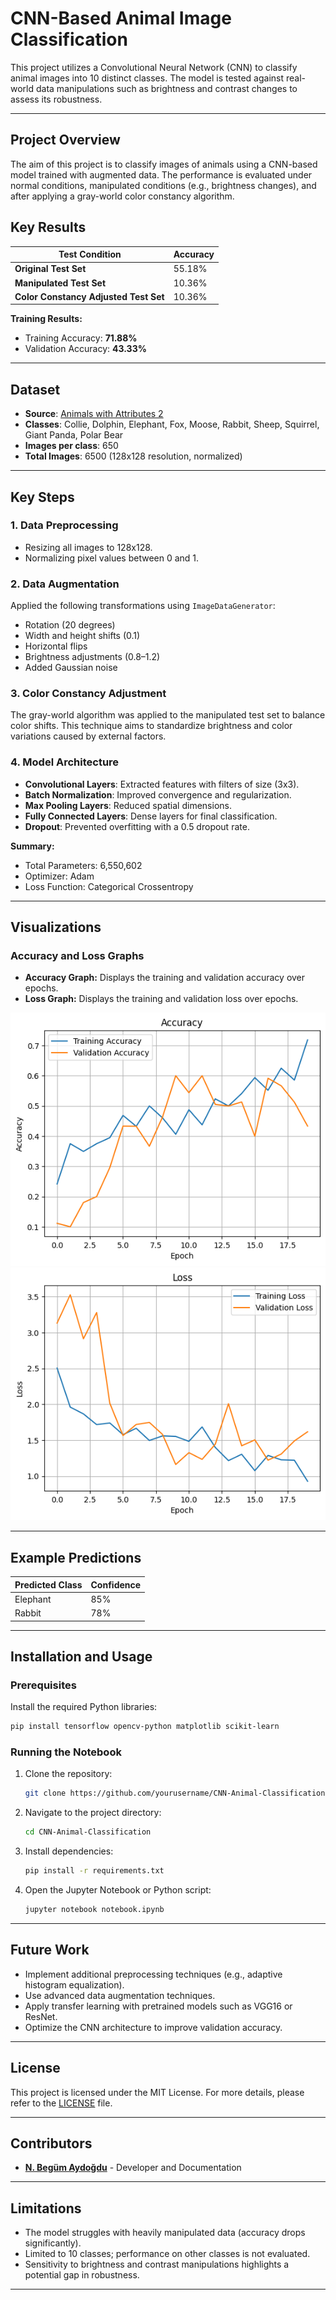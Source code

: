 # CNN-Based Animal Image Classification

This project utilizes a Convolutional Neural Network (CNN) to classify animal images into 10 distinct classes. The model is tested against real-world data manipulations such as brightness and contrast changes to assess its robustness.

---

## Project Overview

The aim of this project is to classify images of animals using a CNN-based model trained with augmented data. The performance is evaluated under normal conditions, manipulated conditions (e.g., brightness changes), and after applying a gray-world color constancy algorithm.

## Key Results

| Test Condition                          | Accuracy |
|-----------------------------------------|----------|
| **Original Test Set**                   | 55.18%   |
| **Manipulated Test Set**                | 10.36%   |
| **Color Constancy Adjusted Test Set**   | 10.36%   |

**Training Results:**
- Training Accuracy: **71.88%**
- Validation Accuracy: **43.33%**

---

## Dataset

- **Source**: [Animals with Attributes 2](https://www.kaggle.com/datasets/rrebirrth/animals-with-attributes-2)
- **Classes**: Collie, Dolphin, Elephant, Fox, Moose, Rabbit, Sheep, Squirrel, Giant Panda, Polar Bear
- **Images per class**: 650
- **Total Images**: 6500 (128x128 resolution, normalized)

---

## Key Steps

### 1. Data Preprocessing
- Resizing all images to 128x128.
- Normalizing pixel values between 0 and 1.

### 2. Data Augmentation
Applied the following transformations using `ImageDataGenerator`:
- Rotation (20 degrees)
- Width and height shifts (0.1)
- Horizontal flips
- Brightness adjustments (0.8–1.2)
- Added Gaussian noise

### 3. Color Constancy Adjustment
The gray-world algorithm was applied to the manipulated test set to balance color shifts. This technique aims to standardize brightness and color variations caused by external factors.

### 4. Model Architecture
- **Convolutional Layers**: Extracted features with filters of size (3x3).
- **Batch Normalization**: Improved convergence and regularization.
- **Max Pooling Layers**: Reduced spatial dimensions.
- **Fully Connected Layers**: Dense layers for final classification.
- **Dropout**: Prevented overfitting with a 0.5 dropout rate.

**Summary:**
- Total Parameters: 6,550,602
- Optimizer: Adam
- Loss Function: Categorical Crossentropy

---

## Visualizations
### Accuracy and Loss Graphs
- **Accuracy Graph:** Displays the training and validation accuracy over epochs.
- **Loss Graph:** Displays the training and validation loss over epochs.

![Accuracy Graph](./accuracy__graph.png)
![Loss Graph](./loss_graph.png)

---

## Example Predictions

| Predicted Class | Confidence |
|-----------------|------------|
| Elephant        | 85%        |
| Rabbit          | 78%        |

---

## Installation and Usage

### Prerequisites
Install the required Python libraries:
```bash
pip install tensorflow opencv-python matplotlib scikit-learn
```

### Running the Notebook
1. Clone the repository:
   ```bash
   git clone https://github.com/yourusername/CNN-Animal-Classification.git
   ```
2. Navigate to the project directory:
   ```bash
   cd CNN-Animal-Classification
   ```
3. Install dependencies:
   ```bash
   pip install -r requirements.txt
   ```
4. Open the Jupyter Notebook or Python script:
   ```bash
   jupyter notebook notebook.ipynb
   ```

---

## Future Work
- Implement additional preprocessing techniques (e.g., adaptive histogram equalization).
- Use advanced data augmentation techniques.
- Apply transfer learning with pretrained models such as VGG16 or ResNet.
- Optimize the CNN architecture to improve validation accuracy.

---

## License
This project is licensed under the MIT License. For more details, please refer to the [LICENSE](./LICENSE) file.

---

## Contributors
- **[N. Begüm Aydoğdu](https://github.com/friednoodles777)** - Developer and Documentation


---

## Limitations
- The model struggles with heavily manipulated data (accuracy drops significantly).
- Limited to 10 classes; performance on other classes is not evaluated.
- Sensitivity to brightness and contrast manipulations highlights a potential gap in robustness.

---
